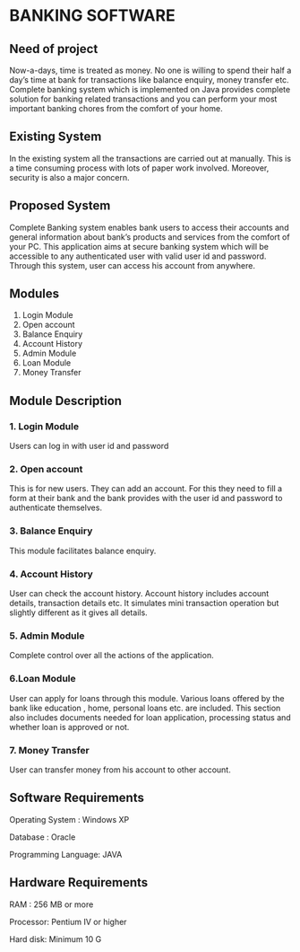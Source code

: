 # BANKING SOFTWARE

## Need of project
Now-a-days, time is treated as money. No one is willing to spend their half a day’s time at bank for transactions like
balance enquiry, money transfer etc.  Complete banking system which is implemented on Java provides complete solution for banking related transactions and you can perform your most important banking chores from the comfort of your home.

## Existing System
In the existing system all the transactions are carried out at manually. This is a time consuming process with lots of paper work involved. Moreover, security is also a major concern.

## Proposed System
Complete Banking system enables bank users to access their accounts and general information about bank’s products and services from the comfort of your PC. This application aims at secure banking system which will be accessible to any authenticated user with valid user id and password. Through this system, user can access his account from anywhere.

## Modules
1. Login Module
2. Open account
3. Balance Enquiry
4. Account History
5. Admin Module
6. Loan Module
7. Money Transfer

## Module Description
### 1. Login Module
Users can log in with user id and password

### 2. Open account

This is for new users. They can add an account. For this they need to fill a form at their bank and the bank provides with the user id and password to authenticate themselves.

### 3. Balance Enquiry

This module facilitates balance enquiry.

### 4. Account History

User can check the account history. Account history includes account details, transaction details etc. It simulates mini transaction operation but slightly different as it gives all details.

### 5. Admin Module

Complete control over all the actions of the application.

### 6.Loan Module

User can apply for loans through this module. Various loans offered by the bank like education , home, personal loans etc. are included. This section also includes documents needed for loan application, processing status and whether loan is approved or not.

### 7. Money Transfer

User can transfer money from his account to other account.

## Software Requirements
Operating System        : Windows XP

Database                     : Oracle

Programming Language: JAVA

## Hardware Requirements
RAM      :  256 MB or more

Processor: Pentium IV or higher

Hard disk: Minimum 10 G
